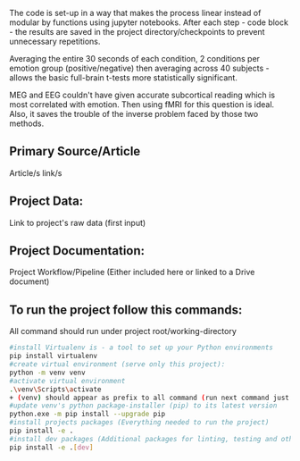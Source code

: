 
The code is set-up in a way that makes the process linear instead of
modular by functions using jupyter notebooks. After each step - code block - the results are
saved in the project directory/checkpoints to prevent unnecessary repetitions.

Averaging the entire 30 seconds of each condition, 2 conditions per emotion group (positive/negative)
then averaging across 40 subjects - allows the basic full-brain t-tests more statistically significant. 

MEG and EEG couldn't have given accurate subcortical reading which is most correlated with emotion.
Then using fMRI for this question is ideal. Also, it saves the trouble of the inverse problem faced by those two methods.


## Primary Source/Article
Article/s link/s

## Project Data:
Link to project's raw data (first input)

## Project Documentation:
Project Workflow/Pipeline (Either included here or linked to a Drive document)

## To run the project follow this commands:
All command should run under project root/working-directory
```bash 
#install Virtualenv is - a tool to set up your Python environments
pip install virtualenv
#create virtual environment (serve only this project):
python -m venv venv
#activate virtual environment
.\venv\Scripts\activate
+ (venv) should appear as prefix to all command (run next command just after activating venv)
#update venv's python package-installer (pip) to its latest version
python.exe -m pip install --upgrade pip
#install projects packages (Everything needed to run the project)
pip install -e .
#install dev packages (Additional packages for linting, testing and other developer tools)
pip install -e .[dev]
``` 

